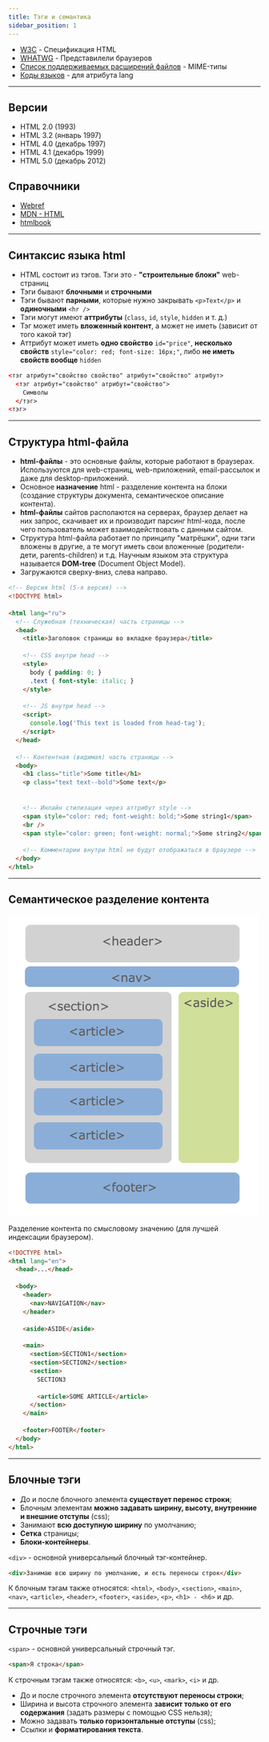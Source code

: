 ```yaml
---
title: Тэги и семантика
sidebar_position: 1
---
```


- [W3C](https://www.w3.org/) - Спецификация HTML
- [WHATWG](https://whatwg.org/) - Представилели браузеров
- [Список поддерживаемых расширений файлов](https://webref.ru/html/value/mime) - MIME-типы
- [Коды языков](https://webref.ru/html/value/lang) - для атрибута lang

---

## Версии

- HTML 2.0 (1993)
- HTML 3.2 (январь 1997)
- HTML 4.0 (декабрь 1997)
- HTML 4.1 (декабрь 1999)
- HTML 5.0 (декабрь 2012)

## Справочники

- [Webref](https://webref.ru/html)
- [MDN - HTML](https://developer.mozilla.org/ru/docs/Web/HTML)
- [htmlbook](http://htmlbook.ru/html/)

---

## Синтаксис языка html

- HTML состоит из тэгов. Тэги это - **"строительные блоки"** web-страниц
- Тэги бывают **блочными** и **строчными**
- Тэги бывают **парными**, которые нужно закрывать ```<p>Text</p>``` и **одиночными** ```<hr />```
- Тэги могут имеют **аттрибуты** (```class```, ```id```, ```style```, ```hidden``` и т. д.)
- Тэг может иметь **вложенный контент**, а может не иметь (зависит от того какой тэг)
- Аттрибут может иметь **одно свойство** ```id="price"```, **несколько свойств** ```style="color: red; font-size: 16px;"```, либо **не иметь свойств вообще** ```hidden```

```html
<тэг атрибут="свойство свойство" атрибут="свойство" атрибут>
  <тэг атрибут="свойство" атрибут="свойство">
    Символы
  </тэг>
<тэг>
```

---

## Структура html-файла

- **html-файлы** - это основные файлы, которые работают в браузерах. Используются для web-страниц, web-приложений, email-рассылок и даже для desktop-приложений.
- Основное **назначение** html - разделение контента на блоки (создание структуры документа, семантическое описание контента).
- **html-файлы** сайтов располаются на серверах, браузер делает на них запроc, скачивает их и производит парсинг html-кода, после чего пользователь может взаимодействовать с данным сайтом.
- Структура html-файла работает по принципу "матрёшки", одни тэги вложены в другие, а те могут иметь свои вложенные (родители-дети, parents-children) и т.д. Научным языком эта структура называется **DOM-tree** (Document Object Model).
- Загружаются сверху-вниз, слева направо.

```html title="index.html"
<!-- Версия html (5-я версия) -->
<!DOCTYPE html>

<html lang="ru">
  <!-- Служебная (техническая) часть страницы -->
  <head>
    <title>Заголовок страницы во вкладке браузера</title>

    <!-- CSS внутри head -->
    <style>
      body { padding: 0; }
      .text { font-style: italic; }
    </style>

    <!-- JS внутри head -->
    <script>
      console.log('This text is loaded from head-tag');
    </script>
  </head>

  <!-- Контентная (видимая) часть страницы -->
  <body>
    <h1 class="title">Some title</h1>
    <p class="text text--bold">Some text</p>


    <!-- Инлайн стилизация через аттрибут style -->
    <span style="color: red; font-weight: bold;">Some string1</span>
    <br />
    <span style="color: green; font-weight: normal;">Some string2</span>

    <!-- Комментарии внутри html не будут отображаться в браузере -->
  </body>
</html>
```

---

## Семантическое разделение контента

![agile](/img/html/semantic.png)

Разделение контента по смысловому значению (для лучшей индексации браузером).

```html
<!DOCTYPE html>
<html lang="en">
  <head>...</head>

  <body>
    <header>
      <nav>NAVIGATION</nav>
    </header>

    <aside>ASIDE</aside>

    <main>
      <section>SECTION1</section>
      <section>SECTION2</section>
      <section>
        SECTION3
 
        <article>SOME ARTICLE</article>
      </section>
    </main>

    <footer>FOOTER</footer>
  </body>
</html>
```

---

## Блочные тэги

- До и после блочного элемента **существует перенос строки**;
- Блочным элементам **можно задавать ширину, высоту, внутренние и внешние отступы** (css);
- Занимают **всю доступную ширину** по умолчанию;
- **Cетка** страницы;
- **Блоки-контейнеры**.

```<div>``` - основной универсальный блочный тэг-контейнер.

```html
<div>Занимаю всю ширину по умолчанию, и есть переносы строк</div>
```

К блочным тэгам также относятся: ```<html>```, ```<body>```, ```<section>```, ```<main>```, ```<nav>```, ```<article>```, ```<header>```, ```<footer>```, ```<aside>```, ```<p>```, ```<h1> - <h6>``` и др.

---

## Строчные тэги

```<span>``` - основной универсальный строчный тэг.

```html
<span>Я строка</span>
```

К строчным тэгам также относятся: ```<b>```, ```<u>```, ```<mark>```, ```<i>``` и др.

- До и после строчного элемента **отсутствуют переносы строки**;
- Ширина и высота строчного элемента **зависит только от его содержания** (задать размеры с помощью CSS нельзя);
- Можно задавать **только горизонтальные отступы** (css);
- Cсылки и **форматирования текста**.
